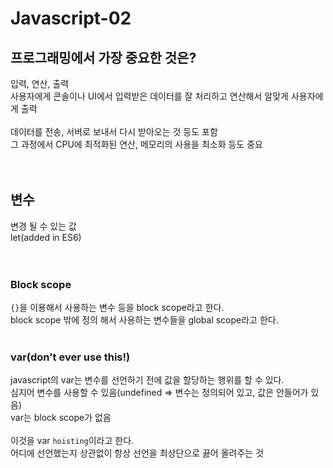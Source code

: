 # Javascript-02

## 프로그래밍에서 가장 중요한 것은?
입력, 연산, 출력 <br>
사용자에게 콘솔이나 UI에서 입력받은 데이터를 잘 처리하고 연산해서 알맞게 사용자에게 출력
<br>
<br>
데이터를 전송, 서버로 보내서 다시 받아오는 것 등도 포함<br>
그 과정에서 CPU에 최적화된 연산, 메모리의 사용을 최소화 등도 중요 <br>
<br>
<br>


## 변수
변경 될 수 있는 값 <br>
let(added in ES6) <br>
<br>
<br>

### Block scope
`{}`을 이용해서 사용하는 변수 등을 block scope라고 한다. <br>
block scope 밖에 정의 해서 사용하는 변수들을 global scope라고 한다. <br>
<br>

### var(don't ever use this!)
javascript의 var는 변수를 선언하기 전에 값을 할당하는 행위를 할 수 있다. <br>
심지어 변수를 사용할 수 있음(undefined => 변수는 정의되어 있고, 값은 안들어가 있음) <br>
var는 block scope가 없음 <br>
<br>
이것을 var `hoisting`이라고 한다.<br>
어디에 선언했는지 상관없이 항상 선언을 최상단으로 끓어 올려주는 것













